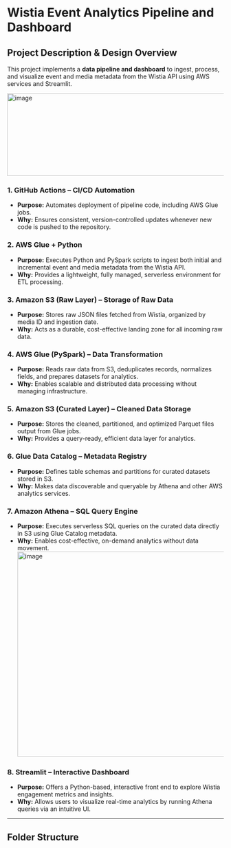 # Wistia Event Analytics Pipeline and Dashboard

## Project Description & Design Overview

This project implements a **data pipeline and dashboard** to ingest, process, and visualize event and media metadata from the Wistia API using AWS services and Streamlit.

<img width="898" height="192" alt="image" src="https://github.com/user-attachments/assets/5934fc68-9664-4cc4-b64c-10fb502e62f6" />


### 1. GitHub Actions – CI/CD Automation  
- **Purpose:** Automates deployment of pipeline code, including AWS Glue jobs.  
- **Why:** Ensures consistent, version-controlled updates whenever new code is pushed to the repository.

### 2. AWS Glue + Python  
- **Purpose:** Executes Python and PySpark scripts to ingest both initial and incremental event and media metadata from the Wistia API.  
- **Why:** Provides a lightweight, fully managed, serverless environment for ETL processing.

### 3. Amazon S3 (Raw Layer) – Storage of Raw Data  
- **Purpose:** Stores raw JSON files fetched from Wistia, organized by media ID and ingestion date.  
- **Why:** Acts as a durable, cost-effective landing zone for all incoming raw data.

### 4. AWS Glue (PySpark) – Data Transformation  
- **Purpose:** Reads raw data from S3, deduplicates records, normalizes fields, and prepares datasets for analytics.  
- **Why:** Enables scalable and distributed data processing without managing infrastructure.

### 5. Amazon S3 (Curated Layer) – Cleaned Data Storage  
- **Purpose:** Stores the cleaned, partitioned, and optimized Parquet files output from Glue jobs.  
- **Why:** Provides a query-ready, efficient data layer for analytics.

### 6. Glue Data Catalog – Metadata Registry  
- **Purpose:** Defines table schemas and partitions for curated datasets stored in S3.  
- **Why:** Makes data discoverable and queryable by Athena and other AWS analytics services.

### 7. Amazon Athena – SQL Query Engine  
- **Purpose:** Executes serverless SQL queries on the curated data directly in S3 using Glue Catalog metadata.  
- **Why:** Enables cost-effective, on-demand analytics without data movement.
  <img width="634" height="477" alt="image" src="https://github.com/user-attachments/assets/f626eb15-694a-41c7-8418-c23effee5145" />


### 8. Streamlit – Interactive Dashboard  
- **Purpose:** Offers a Python-based, interactive front end to explore Wistia engagement metrics and insights.  
- **Why:** Allows users to visualize real-time analytics by running Athena queries via an intuitive UI.

---

## Folder Structure

